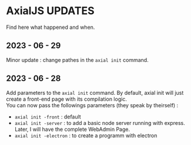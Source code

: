 # AxialJS UPDATES

Find here what happened and when.

## 2023 - 06 - 29

Minor update : change pathes in the ```axial init``` command.

## 2023 - 06 - 28 

Add parameters to the ```axial init``` command. By default, axial init will just create a front-end page with its compilation logic.<br>
You can now pass the followings parameters (they speak by theirself) :
* ```axial init -front``` : default
* ```axial init -server``` : to add a basic node server running with express. Later, I will have the complete WebAdmin Page.
* ```axial init -electron``` : to create a programm with electron